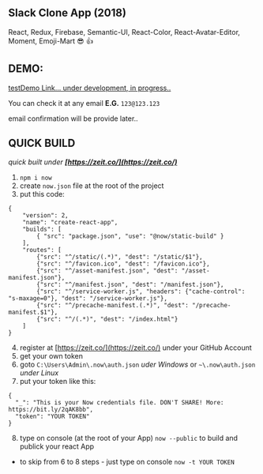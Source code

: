## Slack Clone App (2018)

React, Redux, Firebase, Semantic-UI, React-Color, React-Avatar-Editor, Moment, Emoji-Mart :sunglasses: :+1:

## DEMO:

[testDemo Link... under development, in progress..](https://slack-clone-react-21j1fzu4z.now.sh/)

You can check it at any email
**E.G.** `123@123.123`

email confirmation will be provide later..

## QUICK BUILD

_quick built under **[https://zeit.co/](https://zeit.co/)**_

1. `npm i now`
2. create `now.json` file at the root of the project
3. put this code:

```
{
    "version": 2,
    "name": "create-react-app",
    "builds": [
        { "src": "package.json", "use": "@now/static-build" }
    ],
    "routes": [
        {"src": "^/static/(.*)", "dest": "/static/$1"},
        {"src": "^/favicon.ico", "dest": "/favicon.ico"},
        {"src": "^/asset-manifest.json", "dest": "/asset-manifest.json"},
        {"src": "^/manifest.json", "dest": "/manifest.json"},
        {"src": "^/service-worker.js", "headers": {"cache-control": "s-maxage=0"}, "dest": "/service-worker.js"},
        {"src": "^/precache-manifest.(.*)", "dest": "/precache-manifest.$1"},
        {"src": "^/(.*)", "dest": "/index.html"}
    ]
}
```

4. register at [https://zeit.co/](https://zeit.co/) under your GitHub Account
5. get your own token
6. goto `C:\Users\Admin\.now\auth.json` _uder Windows_ or `~\.now\auth.json` _under Linux_
7. put your token like this:

```
{
  "_": "This is your Now credentials file. DON'T SHARE! More: https://bit.ly/2qAK8bb",
  "token": "YOUR TOKEN"
}
```

8. type on console (at the root of your App) `now --public` to build and publick your react App

- to skip from 6 to 8 steps - just type on console `now -t YOUR TOKEN`
